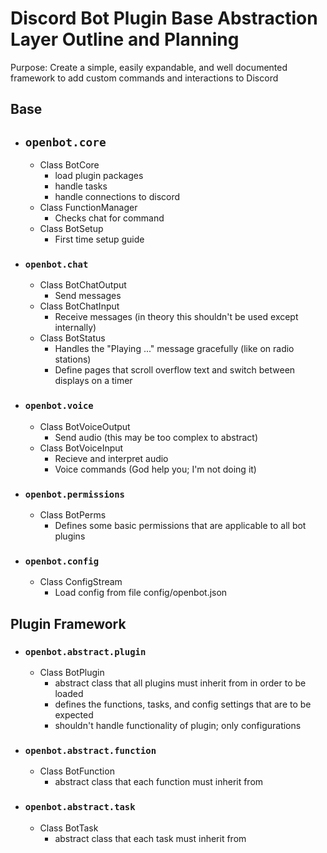 # Discord Bot Plugin Base Abstraction Layer Outline and Planning #
Purpose: Create a simple, easily expandable, and well documented framework to add custom commands and interactions to Discord

## Base ##

  - ## `openbot.core` ##
    + Class BotCore
      - load plugin packages
      - handle tasks
      - handle connections to discord
    + Class FunctionManager
      - Checks chat for command
    + Class BotSetup
      - First time setup guide

  - ### `openbot.chat` ###
    + Class BotChatOutput
      - Send messages
    + Class BotChatInput
      - Receive messages (in theory this shouldn't be used except internally)
    + Class BotStatus
      - Handles the "Playing ..." message gracefully (like on radio stations)
      - Define pages that scroll overflow text and switch between displays on a timer

  - ### `openbot.voice` ###
    + Class BotVoiceOutput
      - Send audio (this may be too complex to abstract)
    + Class BotVoiceInput
      - Recieve and interpret audio
      - Voice commands (God help you; I'm not doing it)

  - ### `openbot.permissions` ###
    + Class BotPerms
      - Defines some basic permissions that are applicable to all bot plugins

  - ### `openbot.config` ###
    + Class ConfigStream
      - Load config from file config/openbot.json

## Plugin Framework ##

  - ### `openbot.abstract.plugin` ###
    + Class BotPlugin
      - abstract class that all plugins must inherit from in order to be loaded
      - defines the functions, tasks, and config settings that are to be expected
      - shouldn't handle functionality of plugin; only configurations

  - ### `openbot.abstract.function` ###
    + Class BotFunction
      - abstract class that each function must inherit from

  - ### `openbot.abstract.task` ###
    + Class BotTask
      - abstract class that each task must inherit from